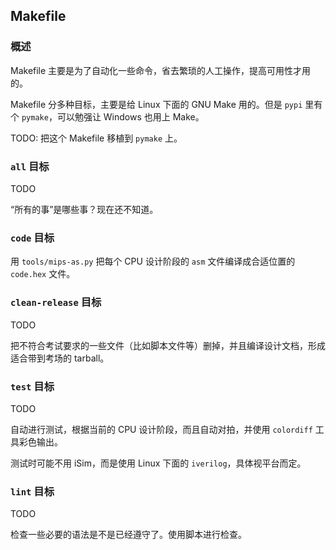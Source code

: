 ## Makefile

### 概述

Makefile 主要是为了自动化一些命令，省去繁琐的人工操作，提高可用性才用的。

Makefile 分多种目标，主要是给 Linux 下面的 GNU Make 用的。但是 `pypi` 里有个 `pymake`，可以勉强让 Windows 也用上 Make。

TODO: 把这个 Makefile 移植到 `pymake` 上。

### `all` 目标

TODO

“所有的事”是哪些事？现在还不知道。

### `code` 目标

用 `tools/mips-as.py` 把每个 CPU 设计阶段的 `asm` 文件编译成合适位置的 `code.hex` 文件。

### `clean-release` 目标

TODO

把不符合考试要求的一些文件（比如脚本文件等）删掉，并且编译设计文档，形成适合带到考场的 tarball。

### `test` 目标

TODO

自动进行测试，根据当前的 CPU 设计阶段，而且自动对拍，并使用 `colordiff` 工具彩色输出。

测试时可能不用 iSim，而是使用 Linux 下面的 `iverilog`，具体视平台而定。

### `lint` 目标

TODO

检查一些必要的语法是不是已经遵守了。使用脚本进行检查。

